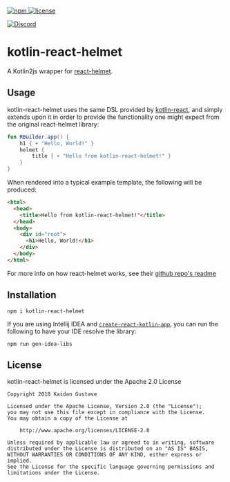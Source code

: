 [npm]: 	https://img.shields.io/npm/v/npm.svg
[license]: https://img.shields.io/badge/License-Apache%202.0-lightgrey.svg
[discord]: https://discord.gg/XCmwxy8
[discord-widget]: https://discordapp.com/api/guilds/301012120613552138/widget.png

[ ![npm][] ](https://www.npmjs.com/package/kotlin-react-helmet)
[ ![license][] ](https://github.com/Shengaero/kotlin-react-helmet/tree/master/LICENSE)

[ ![Discord][discord-widget] ][discord]

# kotlin-react-helmet

A Kotlin2js wrapper for [react-helmet](https://github.com/nfl/react-helmet).

## Usage

kotlin-react-helmet uses the same DSL provided by [kotlin-react](https://github.com/JetBrains/kotlin-wrappers/tree/master/kotlin-react),
and simply extends upon it in order to provide the functionality one might expect from the original react-helmet library:

```kotlin
fun RBuilder.app() {
    h1 { + "Hello, World!" }
    helmet {
        title { + "Hello from kotlin-react-helmet!" }
    }
}
```

When rendered into a typical example template, the following will be produced:
```html
<html>
  <head>
    <title>Hello from kotlin-react-helmet!"</title>
  </head>
  <body>
    <div id="root">
      <h1>Hello, World!</h1>
    </div>
  </body>
</html>
```

For more info on how react-helmet works, see their
[github repo's readme](https://github.com/nfl/react-helmet/blob/master/README.md)

## Installation

`npm i kotlin-react-helmet`

If you are using Intellij IDEA and [`create-react-kotlin-app`](https://github.com/JetBrains/create-react-kotlin-app),
you can run the following to have your IDE resolve the library:

`npm run gen-idea-libs`

## License

kotlin-react-helmet is licensed under the Apache 2.0 License

```
Copyright 2018 Kaidan Gustave

Licensed under the Apache License, Version 2.0 (the "License");
you may not use this file except in compliance with the License.
You may obtain a copy of the License at

    http://www.apache.org/licenses/LICENSE-2.0

Unless required by applicable law or agreed to in writing, software
distributed under the License is distributed on an "AS IS" BASIS,
WITHOUT WARRANTIES OR CONDITIONS OF ANY KIND, either express or implied.
See the License for the specific language governing permissions and
limitations under the License.
```